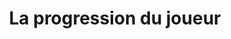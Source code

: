 ---
title : La progression du joueur
prezi : <iframe id="iframe_container" frameborder="0" webkitallowfullscreen="" mozallowfullscreen="" allowfullscreen="" width="auto" height="230" src="https://prezi.com/embed/b_yvxolwurbh/?bgcolor=ffffff&amp;lock_to_path=0&amp;autoplay=0&amp;autohide_ctrls=0&amp;landing_data=bHVZZmNaNDBIWnNjdEVENDRhZDFNZGNIUE43MHdLNWpsdFJLb2ZHanI0OUVkZTdEMVo5TzQyaEplMDRzS3lYeUZ3PT0&amp;landing_sign=pUSsfJ6Ey_ULP4J1cNm_6Zan7ByHzgbw5H4R_KxLCD4"></iframe>
description : Réfléchir à la difficulté des jeux par rapport à vos joueurs 

---